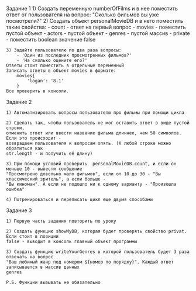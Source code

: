 Задание 1
    1) Создать переменную numberOfFilms и в нее поместить ответ от пользователя на вопрос: 
    "Сколько фильмов вы уже посмотрели?"
    2) Создать объект personalMovieDB и в него поместить такие свойства:
        - count - ответ на первый вопрос
        - movies - поместить пустой объект
        - actors - пустой объект
        - genres - пустой массив
        - private - поместить boolean значение false

    3) Задайте пользователю по два раза вопросы:
        - 'Один из последних просмотренных фильмов?'
        - 'На сколько оцените его?'
    Ответы стоит поместить в отдельные переменный 
    Записать ответы в объект movies в формате:
        movies{
            'logan': '8.1'
        }
    Все проверить в консоли.

Задание 2

    1) Автоматизировать вопросы пользователю про фильмы при помощи цикла

    2) Сделать так, чтобы пользователь не мог оставить ответ в виде пустой строки,
    отменить ответ или ввести название фильма длиннее, чем 50 символов. Если это происходит - 
    возвращаем пользователя к вопросам опять. (К любой строке можно обратиться как 
    str.length - и получить её длину)

    3) При помощи условий проверить  personalMovieDB.count, и если он меньше 10 - вывести сообщение
    "Просмотрено довольно мало фильмов", если от 10 до 30 - "Вы классический зритель", а если больше - 
    "Вы киноман". А если не подошло ни к одному варианту - "Произошла ошибка"

    4) Потренироваться и переписать цикл еще двумя способами

Задание 3

    1) Первую часть задания повторить по уроку

    2) Создать функцию showMyDB, которая будет проверять свойство privat. Если стоит в позиции
    false - выводит в консоль главный объект программы

    3) Создать функцию writeYourGenres в которой пользователь будет 3 раза отвечать на вопрос 
    "Ваш любимый жанр под номером ${номер по порядку}". Каждый ответ записывается в массив данных
    genres

    P.S. Функции вызывать не обязательно 